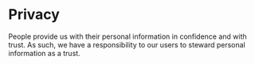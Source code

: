 # Privacy

People provide us with their personal information in confidence and with trust. As such, we have a responsibility to our users to steward personal information as a trust.



